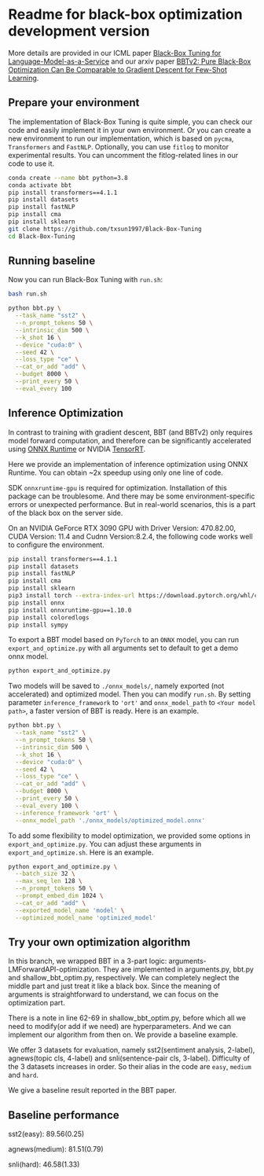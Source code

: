 # Readme for black-box optimization development version

More details are provided in our ICML paper [Black-Box Tuning for Language-Model-as-a-Service](https://arxiv.org/abs/2201.03514) and our arxiv paper [BBTv2: Pure Black-Box Optimization Can Be Comparable to Gradient Descent for Few-Shot Learning](https://arxiv.org/abs/2205.11200).

## Prepare your environment

The implementation of Black-Box Tuning is quite simple, you can check our code and easily implement it in your own environment. Or you can create a new environment to run our implementation, which is based on `pycma`, `Transformers` and `FastNLP`. Optionally, you can use `fitlog` to monitor experimental results. You can uncomment the fitlog-related lines in our code to use it.

```bash
conda create --name bbt python=3.8
conda activate bbt
pip install transformers==4.1.1
pip install datasets
pip install fastNLP
pip install cma
pip install sklearn
git clone https://github.com/txsun1997/Black-Box-Tuning
cd Black-Box-Tuning
```

## Running baseline

Now you can run Black-Box Tuning with `run.sh`:

```bash
bash run.sh
```


```bash
python bbt.py \
  --task_name "sst2" \
  --n_prompt_tokens 50 \
  --intrinsic_dim 500 \
  --k_shot 16 \
  --device "cuda:0" \
  --seed 42 \
  --loss_type "ce" \
  --cat_or_add "add" \
  --budget 8000 \
  --print_every 50 \
  --eval_every 100
```


## Inference Optimization

In contrast to training with gradient descent, BBT (and BBTv2) only requires model forward computation, and therefore can be significantly accelerated using [ONNX Runtime](https://onnxruntime.ai/) or NVIDIA [TensorRT](https://developer.nvidia.com/tensorrt). 

Here we provide an implementation of inference optimization using ONNX Runtime. You can obtain ~2x speedup using only one line of code.

SDK `onnxruntime-gpu` is required for optimization. Installation of this package can be troublesome. And there may be some environment-specific errors or unexpected performance. But in real-world scenarios, this is a part of the black box on the server side.

On an NVIDIA GeForce RTX 3090 GPU with Driver Version: 470.82.00, CUDA Version: 11.4 and Cudnn Version:8.2.4, the following code works well to configure the environment.
```bash
pip install transformers==4.1.1
pip install datasets
pip install fastNLP
pip install cma
pip install sklearn
pip3 install torch --extra-index-url https://download.pytorch.org/whl/cu113
pip install onnx
pip install onnxruntime-gpu==1.10.0
pip install coloredlogs
pip install sympy
```

To export a BBT model based on `PyTorch` to an `ONNX` model, 
you can run `export_and_optimize.py` with all arguments set to default to get a demo onnx model.

```bash
python export_and_optimize.py
```
Two models will be saved to `./onnx_models/`, namely exported (not accelerated) and optimized model.
Then you can modify `run.sh`. 
By setting parameter `inference_framework` to `'ort'` and `onnx_model_path` to `<Your model path>`,
a faster version of BBT is ready. Here is an example.
```bash
python bbt.py \
  --task_name "sst2" \
  --n_prompt_tokens 50 \
  --intrinsic_dim 500 \
  --k_shot 16 \
  --device "cuda:0" \
  --seed 42 \
  --loss_type "ce" \
  --cat_or_add "add" \
  --budget 8000 \
  --print_every 50 \
  --eval_every 100 \
  --inference_framework 'ort' \
  --onnx_model_path './onnx_models/optimized_model.onnx'
```

To add some flexibility to model optimization, we provided some options in `export_and_optimize.py`.
You can adjust these arguments in `export_and_optimize.sh`. Here is an example.
```bash
python export_and_optimize.py \
  --batch_size 32 \
  --max_seq_len 128 \
  --n_prompt_tokens 50 \
  --prompt_embed_dim 1024 \
  --cat_or_add "add" \
  --exported_model_name 'model' \
  --optimized_model_name 'optimized_model'
```

## Try your own optimization algorithm

In this branch, we wrapped BBT in a 3-part logic: arguments-LMForwardAPI-optimization. They are implemented in arguments.py, bbt.py and shallow_bbt_optim.py, respectively.
We can completely neglect the middle part and just treat it like a black box.
Since the meaning of arguments is straightforward to understand, we can focus on the optimization part.

There is a note in line 62-69 in shallow_bbt_optim.py, before which all we need to modify(or add if we need) are hyperparameters.
And we can implement our algorithm from then on. We provide a baseline example.

We offer 3 datasets for evaluation, namely sst2(sentiment analysis, 2-label), agnews(topic cls, 4-label) and snli(sentence-pair cls, 3-label).
Difficulty of the 3 datasets increases in order. So their alias in the code are `easy`, `medium` and `hard`.

We give a baseline result reported in the BBT paper.

## Baseline performance

sst2(easy): 89.56(0.25)

agnews(medium): 81.51(0.79)

snli(hard): 46.58(1.33)
